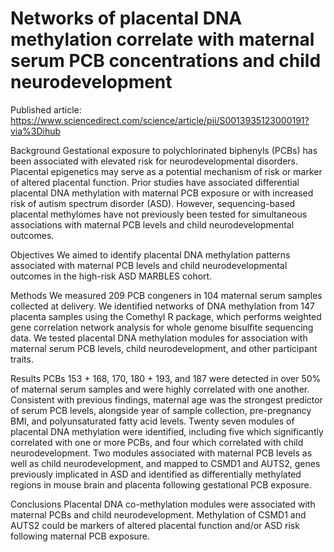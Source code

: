 # Networks of placental DNA methylation correlate with maternal serum PCB concentrations and child neurodevelopment 

Published article: https://www.sciencedirect.com/science/article/pii/S0013935123000191?via%3Dihub

Background
Gestational exposure to polychlorinated biphenyls (PCBs) has been associated with elevated risk for neurodevelopmental disorders. Placental epigenetics may serve as a potential mechanism of risk or marker of altered placental function. Prior studies have associated differential placental DNA methylation with maternal PCB exposure or with increased risk of autism spectrum disorder (ASD). However, sequencing-based placental methylomes have not previously been tested for simultaneous associations with maternal PCB levels and child neurodevelopmental outcomes.

Objectives
We aimed to identify placental DNA methylation patterns associated with maternal PCB levels and child neurodevelopmental outcomes in the high-risk ASD MARBLES cohort.

Methods
We measured 209 PCB congeners in 104 maternal serum samples collected at delivery. We identified networks of DNA methylation from 147 placenta samples using the Comethyl R package, which performs weighted gene correlation network analysis for whole genome bisulfite sequencing data. We tested placental DNA methylation modules for association with maternal serum PCB levels, child neurodevelopment, and other participant traits.

Results
PCBs 153 + 168, 170, 180 + 193, and 187 were detected in over 50% of maternal serum samples and were highly correlated with one another. Consistent with previous findings, maternal age was the strongest predictor of serum PCB levels, alongside year of sample collection, pre-pregnancy BMI, and polyunsaturated fatty acid levels. Twenty seven modules of placental DNA methylation were identified, including five which significantly correlated with one or more PCBs, and four which correlated with child neurodevelopment. Two modules associated with maternal PCB levels as well as child neurodevelopment, and mapped to CSMD1 and AUTS2, genes previously implicated in ASD and identified as differentially methylated regions in mouse brain and placenta following gestational PCB exposure.

Conclusions
Placental DNA co-methylation modules were associated with maternal PCBs and child neurodevelopment. Methylation of CSMD1 and AUTS2 could be markers of altered placental function and/or ASD risk following maternal PCB exposure.
